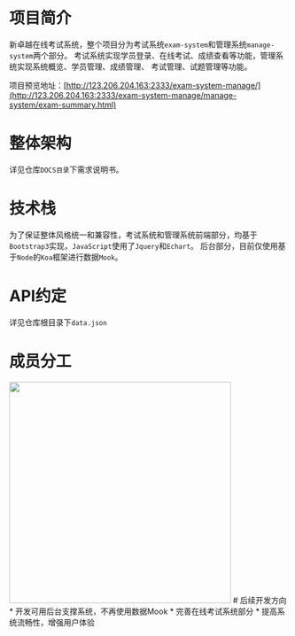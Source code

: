 # 项目简介
新卓越在线考试系统，整个项目分为考试系统`exam-system`和管理系统`manage-system`两个部分。
考试系统实现学员登录、在线考试、成绩查看等功能，管理系统实现系统概览、学员管理、成绩管理、
考试管理、试题管理等功能。

项目预览地址：[http://123.206.204.163:2333/exam-system-manage/](http://123.206.204.163:2333/exam-system-manage/manage-system/exam-summary.html)
# 整体架构
详见仓库`DOCS目录`下需求说明书。
# 技术栈
为了保证整体风格统一和兼容性，考试系统和管理系统前端部分，均基于`Bootstrap3`实现，`JavaScript`使用了`Jquery`和`Echart`。
后台部分，目前仅使用基于`Node`的`Koa`框架进行数据`Mook`。
# API约定
详见仓库根目录下`data.json`
# 成员分工
<img src="http://123.206.204.163:2333/media/member-division.jpg" width = "400px"/>
# 后续开发方向
* 开发可用后台支撑系统，不再使用数据Mook
* 完善在线考试系统部分
* 提高系统流畅性，增强用户体验
